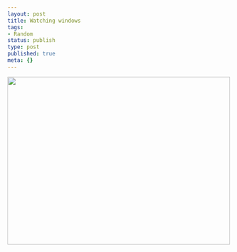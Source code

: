 ```yaml
---
layout: post
title: Watching windows
tags:
- Random
status: publish
type: post
published: true
meta: {}
---
```

<div class='posterous_autopost'><a href='http://posterous.com/getfile/files.posterous.com/fzero/Bo6bjtZVr4V6Kf8lw9EisQCKFaWknK1f87AOybQs5yVwPUE2vzPsBou3UmOm/C360_2011-02-20_11-19-51.jpg.scaled.1000.jpg'><img src="http://posterous.com/getfile/files.posterous.com/fzero/PC7nDj6guWShJpqOWPBcB3ubIjPNjaDheYPKlOoCTplrKbBAeGulE5rwnvpF/C360_2011-02-20_11-19-51.jpg.scaled.500.jpg" width="500" height="377" /></a> </div>
